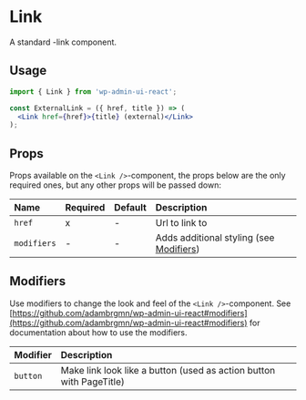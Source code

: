 # Link

A standard <a>-link component.

## Usage

```jsx
import { Link } from 'wp-admin-ui-react';

const ExternalLink = ({ href, title }) => (
  <Link href={href}>{title} (external)</Link>
);
```

## Props

Props available on the `<Link />`-component, the props below are the only required ones, but any other props will be passed down:

| Name        | Required | Default | Description                                           |
| :---------- | :------- | :------ | :---------------------------------------------------- |
| `href`      | x        | -       | Url to link to                                        |
| `modifiers` | -        | -       | Adds additional styling (see [Modifiers](#modifiers)) |

## Modifiers

Use modifiers to change the look and feel of the `<Link />`-component. See [https://github.com/adambrgmn/wp-admin-ui-react#modifiers](https://github.com/adambrgmn/wp-admin-ui-react#modifiers) for documentation about how to use the modifiers.

| Modifier | Description                                                        |
| :------- | :----------------------------------------------------------------- |
| `button` | Make link look like a button (used as action button with PageTitle) |
